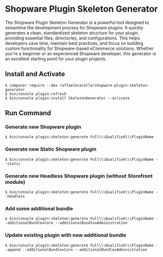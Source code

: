 # Shopware Plugin Skeleton Generator

The Shopware Plugin Skeleton Generator is a powerful tool designed to streamline the development process for Shopware plugins. It quickly generates a clean, standardized skeleton structure for your plugin, providing essential files, directories, and configurations. This helps developers save time, maintain best practices, and focus on building custom functionality for Shopware-based eCommerce solutions. Whether you're a beginner or an experienced Shopware developer, this generator is an excellent starting point for your plugin projects.

## Install and Activate

```console
$ composer require --dev raffaelecarelle/shopware-plugin-skeleton-generator
$ bin/console plugin:refresh
$ bin/console plugin:install SkeletonGenerator --activate
```

## Run Command

### Generate new Shopware plugin

```console
$ bin/console plugin:skeleton:generate Full\\\Qualified\\\PluginName
```

### Generate new Static Shopware plugin

```console
$ bin/console plugin:skeleton:generate Full\\\Qualified\\\PluginName --static
```

### Generate new Headless Shopware plugin (without Storefront module)

```console
$ bin/console plugin:skeleton:generate Full\\\Qualified\\\PluginName --headless
```

### Add some additional bundle

```console
$ bin/console plugin:skeleton:generate Full\\\Qualified\\\PluginName --additionalBundle=Core --additionalBundle=Administration
```

### Update existing plugin with new additional bundle

```console
$ bin/console plugin:skeleton:generate Full\\\Qualified\\\PluginName --append --additionalBundle=Core --additionalBundle=Administration
```



